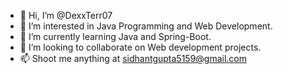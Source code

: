 - 👋 Hi, I’m @DexxTerr07
- 👀 I’m interested in Java Programming and Web Development.
- 🌱 I’m currently learning Java and Spring-Boot.
- 💞️ I’m looking to collaborate on Web development projects.
- 📫 Shoot me anything at sidhantgupta5159@gmail.com

<!---
DexxTerr07/DexxTerr07 is a ✨ special ✨ repository because its `README.md` (this file) appears on your GitHub profile.
You can click the Preview link to take a look at your changes.
--->
